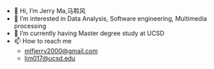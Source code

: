 -  👋 Hi, I’m Jerry Ma,马聆风  
- 👀 I’m interested in Data Analysis, Software engineering, Multimedia processing
-  🔬 I’m currently having Master degree study at UCSD
- 📫 How to reach me
  -  mlfjerry2000@gmail.com
  -  lim017@ucsd.edu


<!---
<a href="https://github.com/anuraghazra/github-readme-stats">
  <img height="200" src="https://github-readme-stats.vercel.app/api?username=dramalf&show_icons=true&hide_rank=true&theme=transparent"/>
</a>
<a href="https://github.com/anuraghazra/github-readme-stats">
  <img height="200" src="https://github-readme-stats.vercel.app/api/top-langs/?username=dramalf&size_weight=0.5&count_weight=0.5&layout=donut&theme=transparent"/>
</a>
-->
